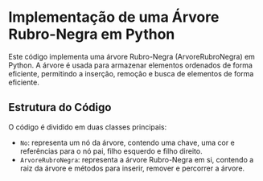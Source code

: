 # Implementação de uma Árvore Rubro-Negra em Python

Este código implementa uma árvore Rubro-Negra (ArvoreRubroNegra) em Python. A árvore é usada para armazenar elementos ordenados de forma eficiente, permitindo a inserção, remoção e busca de elementos de forma eficiente.

## Estrutura do Código

O código é dividido em duas classes principais:

- `No`: representa um nó da árvore, contendo uma chave, uma cor e referências para o nó pai, filho esquerdo e filho direito.
- `ArvoreRubroNegra`: representa a árvore Rubro-Negra em si, contendo a raiz da árvore e métodos para inserir, remover e percorrer a árvore.